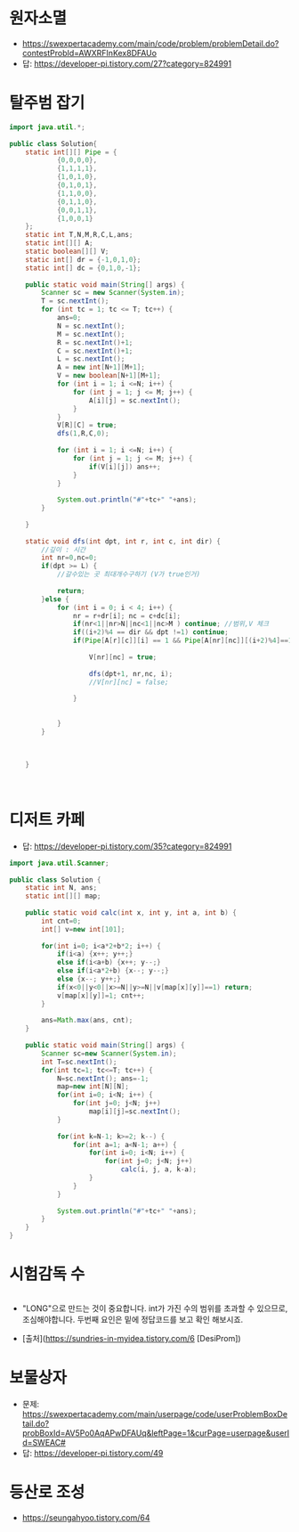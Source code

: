 # 원자소멸
* https://swexpertacademy.com/main/code/problem/problemDetail.do?contestProbId=AWXRFInKex8DFAUo
* 답: https://developer-pi.tistory.com/27?category=824991

# 탈주범 잡기
```java
import java.util.*;
 
public class Solution{
    static int[][] Pipe = {
            {0,0,0,0},
            {1,1,1,1},
            {1,0,1,0},
            {0,1,0,1},
            {1,1,0,0},
            {0,1,1,0},
            {0,0,1,1},
            {1,0,0,1}
    };
    static int T,N,M,R,C,L,ans;
    static int[][] A;
    static boolean[][] V;
    static int[] dr = {-1,0,1,0};
    static int[] dc = {0,1,0,-1};
     
    public static void main(String[] args) {
        Scanner sc = new Scanner(System.in);
        T = sc.nextInt();
        for (int tc = 1; tc <= T; tc++) {
            ans=0;
            N = sc.nextInt();
            M = sc.nextInt();
            R = sc.nextInt()+1;
            C = sc.nextInt()+1;
            L = sc.nextInt();
            A = new int[N+1][M+1];
            V = new boolean[N+1][M+1];
            for (int i = 1; i <=N; i++) {
                for (int j = 1; j <= M; j++) {
                    A[i][j] = sc.nextInt();
                }
            }
            V[R][C] = true;
            dfs(1,R,C,0);
             
            for (int i = 1; i <=N; i++) {
                for (int j = 1; j <= M; j++) {
                    if(V[i][j]) ans++;
                }
            }
             
            System.out.println("#"+tc+" "+ans);
        }
         
    }
     
    static void dfs(int dpt, int r, int c, int dir) {
        //깊이 : 시간
        int nr=0,nc=0;
        if(dpt >= L) {
            //갈수있는 곳 최대개수구하기 (V가 true인거)
         
            return;
        }else {
            for (int i = 0; i < 4; i++) {
                nr = r+dr[i]; nc = c+dc[i];
                if(nr<1||nr>N||nc<1||nc>M ) continue; //범위,V 체크
                if((i+2)%4 == dir && dpt !=1) continue;
                if(Pipe[A[r][c]][i] == 1 && Pipe[A[nr][nc]][(i+2)%4]==1) {
                     
                    V[nr][nc] = true;
                     
                    dfs(dpt+1, nr,nc, i);
                    //V[nr][nc] = false;
                     
                }
                 
                 
            }
        }
         
         
         
    }
     
     

```

# 디저트 카페
* 답: https://developer-pi.tistory.com/35?category=824991

```java
import java.util.Scanner;
 
public class Solution {
    static int N, ans;
    static int[][] map;
     
    public static void calc(int x, int y, int a, int b) {
        int cnt=0;
        int[] v=new int[101];
         
        for(int i=0; i<a*2+b*2; i++) {
            if(i<a) {x++; y++;}
            else if(i<a+b) {x++; y--;}
            else if(i<a*2+b) {x--; y--;}
            else {x--; y++;}
            if(x<0||y<0||x>=N||y>=N||v[map[x][y]]==1) return;
            v[map[x][y]]=1; cnt++;
        }
         
        ans=Math.max(ans, cnt);
    }
     
    public static void main(String[] args) {
        Scanner sc=new Scanner(System.in);
        int T=sc.nextInt();
        for(int tc=1; tc<=T; tc++) {
            N=sc.nextInt(); ans=-1;
            map=new int[N][N];
            for(int i=0; i<N; i++) {
                for(int j=0; j<N; j++) 
                    map[i][j]=sc.nextInt();
            }
             
            for(int k=N-1; k>=2; k--) {
                for(int a=1; a<N-1; a++) {
                    for(int i=0; i<N; i++) {
                        for(int j=0; j<N; j++) 
                            calc(i, j, a, k-a);
                    }
                }
            }
             
            System.out.println("#"+tc+" "+ans);
        }
    }
}
```

# 시험감독 수
```java

```
* "LONG"으로 만드는 것이 중요합니다. int가 가진 수의 범위를 초과할 수 있으므로, 조심해야합니다. 두번째 요인은 밑에 정답코드를 보고 확인 해보시죠.

* [출처](https://sundries-in-myidea.tistory.com/6 [DesiProm])


# 보물상자
* 문제: https://swexpertacademy.com/main/userpage/code/userProblemBoxDetail.do?probBoxId=AV5Po0AqAPwDFAUq&leftPage=1&curPage=userpage&userId=SWEAC#
* 답: https://developer-pi.tistory.com/49

# 등산로 조성
* https://seungahyoo.tistory.com/64

